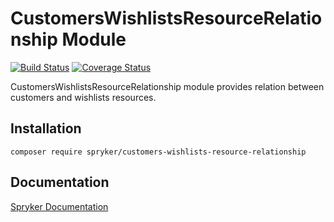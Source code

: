# CustomersWishlistsResourceRelationship Module
[![Build Status](https://travis-ci.org/spryker/customers-wishlists-resource-relationship.svg)](https://travis-ci.org/spryker/customers-wishlists-resource-relationship)
[![Coverage Status](https://coveralls.io/repos/github/spryker/customers-wishlists-resource-relationship/badge.svg)](https://coveralls.io/github/spryker/customers-wishlists-resource-relationship)


CustomersWishlistsResourceRelationship module provides relation between customers and wishlists resources.
## Installation

```
composer require spryker/customers-wishlists-resource-relationship
```

## Documentation

[Spryker Documentation](https://academy.spryker.com/developing_with_spryker/module_guide/modules.html)
